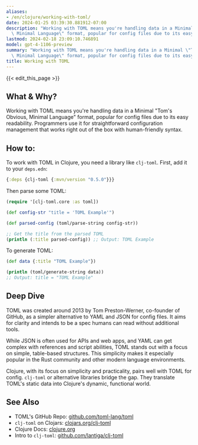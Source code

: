 ```yaml
---
aliases:
- /en/clojure/working-with-toml/
date: 2024-01-25 03:39:30.881912-07:00
description: "Working with TOML means you're handling data in a Minimal \"Tom's Obvious,\
  \ Minimal Language\" format, popular for config files due to its easy readability.\u2026"
lastmod: 2024-02-18 23:09:10.746891
model: gpt-4-1106-preview
summary: "Working with TOML means you're handling data in a Minimal \"Tom's Obvious,\
  \ Minimal Language\" format, popular for config files due to its easy readability.\u2026"
title: Working with TOML
---
```


{{< edit_this_page >}}

## What & Why?
Working with TOML means you're handling data in a Minimal "Tom's Obvious, Minimal Language" format, popular for config files due to its easy readability. Programmers use it for straightforward configuration management that works right out of the box with human-friendly syntax.

## How to:
To work with TOML in Clojure, you need a library like `clj-toml`. First, add it to your `deps.edn`:

```clojure
{:deps {clj-toml {:mvn/version "0.5.0"}}}
```

Then parse some TOML:

```clojure
(require '[clj-toml.core :as toml])

(def config-str "title = 'TOML Example'")

(def parsed-config (toml/parse-string config-str))

;; Get the title from the parsed TOML
(println (:title parsed-config)) ;; Output: TOML Example
```

To generate TOML:

```clojure
(def data {:title "TOML Example"})

(println (toml/generate-string data))
;; Output: title = "TOML Example"
```

## Deep Dive
TOML was created around 2013 by Tom Preston-Werner, co-founder of GitHub, as a simpler alternative to YAML and JSON for config files. It aims for clarity and intends to be a spec humans can read without additional tools. 

While JSON is often used for APIs and web apps, and YAML can get complex with references and script abilities, TOML stands out with a focus on simple, table-based structures. This simplicity makes it especially popular in the Rust community and other modern language environments.

Clojure, with its focus on simplicity and practicality, pairs well with TOML for config. `clj-toml` or alternative libraries bridge the gap. They translate TOML's static data into Clojure's dynamic, functional world.

## See Also
- TOML's GitHub Repo: [github.com/toml-lang/toml](https://github.com/toml-lang/toml)
- `clj-toml` on Clojars: [clojars.org/clj-toml](https://clojars.org/clj-toml)
- Clojure Docs: [clojure.org](https://clojure.org/guides/getting_started)
- Intro to `clj-toml`: [github.com/lantiga/clj-toml](https://github.com/lantiga/clj-toml)
